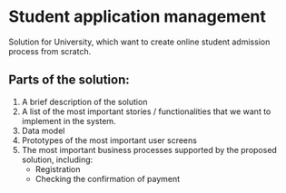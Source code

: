 # Student application management
Solution for University, which want to create online student admission process from scratch.

## Parts of the solution:
1. A brief description of the solution
2. A list of the most important stories / functionalities that we want to implement in the system.
3. Data model
4. Prototypes of the most important user screens
5. The most important business processes supported by the proposed solution, including:
     * Registration
     * Checking the confirmation of payment
